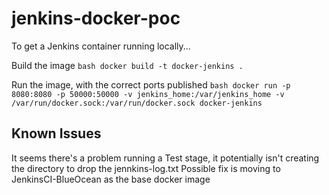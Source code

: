 # jenkins-docker-poc

To get a Jenkins container running locally...

Build the image
    ```bash
    docker build -t docker-jenkins .
    ```

Run the image, with the correct ports published
    ```bash
    docker run -p 8080:8080 -p 50000:50000 -v jenkins_home:/var/jenkins_home -v /var/run/docker.sock:/var/run/docker.sock docker-jenkins
    ```

## Known Issues
It seems there's a problem running a Test stage, it potentially isn't creating the directory to drop the jennkins-log.txt
Possible fix is moving to JenkinsCI-BlueOcean as the base docker image
